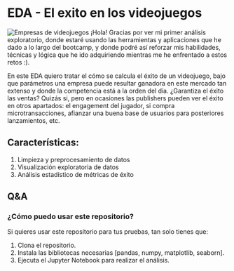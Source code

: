 # EDA - El exito en los videojuegos
![Empresas de videojuegos](https://www.eiurisweb.com/wp-content/uploads/2020/09/gameDevLogos.jpg)
¡Hola! Gracias por ver mi primer análisis exploratorio, donde estaré usando las herramientas y aplicaciones que he dado a lo largo del bootcamp, y donde podré así reforzar mis habilidades, técnicas y lógica que he ido adquiriendo mientras me he enfrentado a estos retos :).

En este EDA quiero tratar el cómo se calcula el éxito de un videojuego, bajo que parámetros una empresa puede resultar ganadora en este mercado tan extenso y donde la competencia está a la orden del día. ¿Garantiza el éxito las ventas? Quizás si, pero en ocasiones las publishers pueden ver el éxito en otros apartados: el engagement del jugador, si compra microtransacciones, afianzar una buena base de usuarios para posteriores lanzamientos, etc.

## Características:

1. Limpieza y preprocesamiento de datos
2. Visualización exploratoria de datos
3. Análisis estadístico de métricas de éxito

## Q&A
### ¿Cómo puedo usar este repositorio?
Si quieres usar este repositorio para tus pruebas, tan solo tienes que:

1. Clona el repositorio.
2. Instala las bibliotecas necesarias [pandas, numpy, matplotlib, seaborn].
3. Ejecuta el Jupyter Notebook para realizar el análisis.
